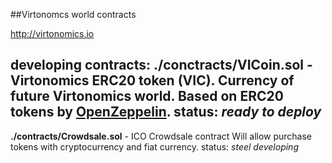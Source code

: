 
##Virtonomcs world contracts

http://virtonomics.io

developing contracts:
**./conctracts/VICoin.sol** - Virtonomics ERC20 token (VIC).
Currency of future Virtonomics world.
Based on ERC20 tokens by [OpenZeppelin](https://github.com/OpenZeppelin/zeppelin-solidity).
status: _ready to deploy_
---
**./contracts/Crowdsale.sol** - ICO Crowdsale contract
Will allow purchase tokens with cryptocurrency and fiat currency.
status: _steel developing_
